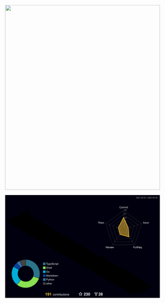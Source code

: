 <div align="center">
  
  
  
  
<img src="https://media.giphy.com/media/EPcvhM28ER9XW/giphy.gif" style="width:100%;height:600px;object-fit:cover;" />
  
  ![](./profile-3d-contrib/profile-night-rainbow.svg)
</div>
<!--
**TanatornZ/TanatornZ** is a ✨ _special_ ✨ repository because its `README.md` (this file) appears on your GitHub profile.

Here are some ideas to get you started:

- 🔭 I’m currently working on ...
- 🌱 I’m currently learning ...
- 👯 I’m looking to collaborate on ...
- 🤔 I’m looking for help with ...
- 💬 Ask me about ...
- 📫 How to reach me: ...
- 😄 Pronouns: ...
- ⚡ Fun fact: ...
-->
